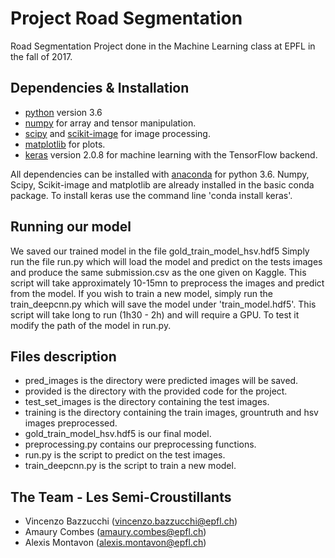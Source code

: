 # Project Road Segmentation
Road Segmentation Project done in the Machine Learning class at EPFL in the fall of 2017.

## Dependencies & Installation
- [python](https://www.python.org) version 3.6
- [numpy](http://www.numpy.org) for array and tensor manipulation.
- [scipy](https://www.scipy.org) and [scikit-image](http://scikit-image.org) for image processing.
- [matplotlib](https://matplotlib.org) for plots.
- [keras](https://keras.io) version 2.0.8 for machine learning with the TensorFlow backend.

All dependencies can be installed with [anaconda](https://www.anaconda.com/download/#macos) for python 3.6.
Numpy, Scipy, Scikit-image and matplotlib are already installed in the basic conda package.
To install keras use the command line 'conda install keras'.

## Running our model
We saved our trained model in the file gold_train_model_hsv.hdf5
Simply run the file run.py which will load the model and predict on the tests images and produce the same submission.csv as the one given on Kaggle. This script will take approximately 10-15mn to preprocess the images and predict from the model.
If you wish to train a new model, simply run the train_deepcnn.py which will save the model under 'train_model.hdf5'. This script will take long to run (1h30 - 2h) and will require a GPU. To test it modify the path of the model in run.py.

## Files description
- pred_images is the directory were predicted images will be saved.
- provided is the directory with the provided code for the project.
- test_set_images is the directory containing the test images.
- training is the directory containing the train images, grountruth and hsv images preprocessed.
- gold_train_model_hsv.hdf5 is our final model.
- preprocessing.py contains our preprocessing functions.
- run.py is the script to predict on the test images.
- train_deepcnn.py is the script to train a new model.


## The Team - Les Semi-Croustillants
- Vincenzo Bazzucchi (vincenzo.bazzucchi@epfl.ch)
- Amaury Combes (amaury.combes@epfl.ch)
- Alexis Montavon (alexis.montavon@epfl.ch)
